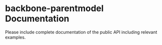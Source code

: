# backbone-parentmodel Documentation

Please include complete documentation of the public API including relevant examples.
